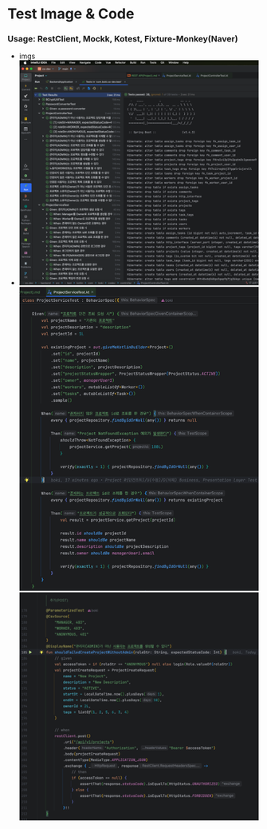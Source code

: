 # Test Image & Code
### Usage: RestClient, Mockk, Kotest, Fixture-Monkey(Naver)
- imgs
- <img src="../img/co-dev_ALL_TESTS.png" alt="ALL_TEST image">
  <img src="../img/co-dev_BUSINESS_TEST.png" alt="BUSINESS_TEST image">
  <img src="../img/co-dev_PRESENTATION_TEST.png" alt="PRESENTATION_TEST image">